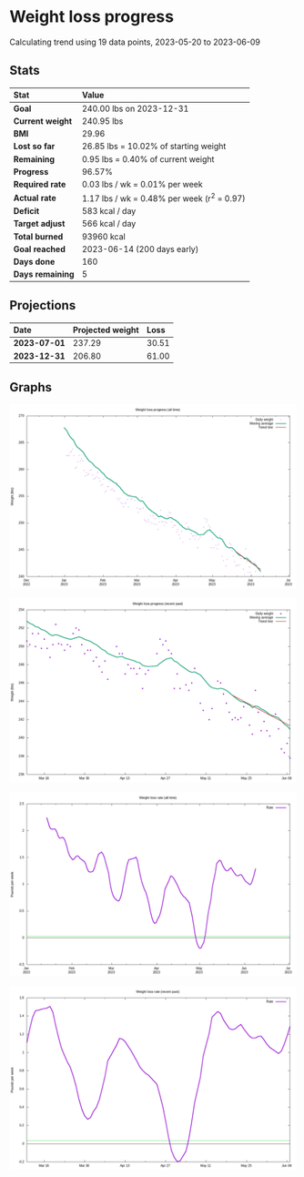 # Weight loss progress

Calculating trend using 19 data points, 2023-05-20 to 2023-06-09

## Stats

Stat|Value
:-|:-
**Goal**|240.00 lbs on 2023-12-31
**Current weight**|240.95 lbs
**BMI**|29.96
**Lost so far**|26.85 lbs = 10.02% of starting weight
**Remaining**|0.95 lbs =  0.40% of current  weight
**Progress**|96.57%
**Required rate**|0.03 lbs / wk = 0.01% per week
**Actual rate**|1.17 lbs / wk = 0.48% per week  (r<sup>2</sup> = 0.97)
**Deficit**|583 kcal / day
**Target adjust**|566 kcal / day
**Total burned**|93960 kcal
**Goal reached**|2023-06-14 (200 days early)
**Days done**|160
**Days remaining**|5

## Projections

Date|Projected weight|Loss
:-|:-|:-
**2023-07-01**|237.29|30.51
**2023-12-31**|206.80|61.00

## Graphs

![](weight-graph-alltime.png)

![](weight-graph-recent.png)

![](rate-graph-alltime.png)

![](rate-graph-recent.png)

